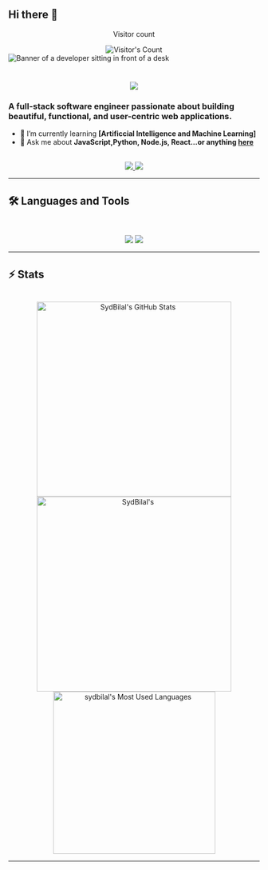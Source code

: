 ## Hi there 👋

<div align="center"> 
  <p>Visitor count</p>
  <img src="https://profile-counter.glitch.me/sydbilal/count.svg" alt="Visitor's Count" />
</div>

<img src="https://github.com/sydbilal/sydbilal/blob/main/person-working-html-computer.jpg" alt="Banner of a developer sitting in front of a desk">

<h1 align="center">
    <img src="https://readme-typing-svg.herokuapp.com/?font=Inter&size=48&center=true&vCenter=true&width=500&height=70&color=4493F8&duration=4000&lines=Hi+There!+👋;+I'm+Syed+Bilal!;" />
</h1>

### A full-stack software engineer passionate about building beautiful, functional, and user-centric web applications.

- 🌱 I’m currently learning **[Artificcial Intelligence and Machine Learning]**
- 💬 Ask me about **JavaScript,Python, Node.js, React...or anything [here](https://github.com/sydbilal/sydbilal/issues)**

<br>

<div align="center">
  <a href="syedbilaln786@gmail.com">
    <img src="https://img.shields.io/badge/Gmail-333333?style=for-the-badge&logo=gmail&logoColor=red" />
  </a>
  <a href="https://linkedin.com/in/sydbilal" target="_blank">
    <img src="https://img.shields.io/badge/LinkedIn-0077B5?style=for-the-badge&logo=linkedin&logoColor=white" target="_blank" />
  </a>
</div>

<hr>

## 🛠️ Languages and Tools

<br>

<p align="center">
  <img src="https://skillicons.dev/icons?i=javascript,python,ts,nodejs,react,nextjs,mongodb,postgres,prisma" />
  <img src="https://skillicons.dev/icons?i=html,css,sass,tailwind,js,vue,redux,d3,git,postman,figma" />
</p>

<hr>

## ⚡️ Stats

<br>

<div align=center>
  <img width=390 src="https://github-readme-stats.vercel.app/api?username=sydbilal&theme=transparent&count_private=true&show_icons=true&rank_icon=github&locale=en" alt="SydBilal's GitHub Stats" />
  <img width=390 src="https://github-readme-streak-stats.herokuapp.com/?user=sydbilal&theme=transparent&count_private=true&border_radius=10&locale=en" alt="SydBilal's" />
    <img width=325 src="https://github-readme-stats.vercel.app/api/top-langs?username=sydbilal&theme=transparent&layout=donut&hide=css&langs_count=8&border_radius=10&show_icons=true&locale=en" alt="sydbilal's Most Used Languages" />

</div>

<hr>

<!--
**sydbilal/sydbilal** is a ✨ _special_ ✨ repository because its `README.md` (this file) appears on your GitHub profile.

Here are some ideas to get you started:

- 🔭 I’m currently working on ...
- 🌱 I’m currently learning ...
- 👯 I’m looking to collaborate on ...
- 🤔 I’m looking for help with ...
- 💬 Ask me about ...
- 📫 How to reach me: ...
- 😄 Pronouns: ...
- ⚡ Fun fact: ...
-->
